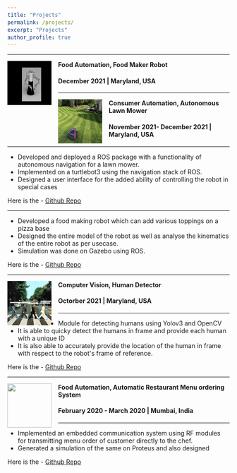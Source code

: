 ```yaml
---
title: "Projects"
permalink: /projects/
excerpt: "Projects"
author_profile: true
---
```


-----
<img align="left" height="100" width="100" src="../images/pizza.png" style="padding-right:15px">

**Food Automation, Food Maker Robot**
#### December 2021 | Maryland, USA

-----
<img align="left" height="100" width="100" src="../images/mower.jpeg" style="padding-right:15px">

**Consumer Automation, Autonomous Lawn Mower**
#### November 2021- December 2021 | Maryland, USA

-----
* Developed and deployed a ROS package with a functionality of autonomous navigation for a lawn mower.
* Implemented on a turtlebot3 using the navigation stack of ROS. 
* Designed a user interface for the added ability of controlling the robot in special cases <br>

Here is the - [Github Repo](https://github.com/aditiramadwar/Autonomous_Lawn_Mower/)

-----
* Developed a food making robot which can add various toppings on a pizza base
* Designed the entire model of the robot as well as analyse the kinematics of the entire robot as per usecase.
* Simulation was done on Gazebo using ROS.

Here is the - [Github Repo](https://github.com/aditiramadwar/food_maker)

-----
<img align="left" height="100" width="100" src="../images/human.png" style="padding-right:15px">

**Computer Vision, Human Detector**
#### Octorber 2021 | Maryland, USA

-----
* Module for detecting humans using Yolov3 and OpenCV
* It is able to quicky detect the humans in frame and provide each human with a unique ID
* It is also able to accurately provide the location of the human in frame with respect to the robot's frame of reference. <br>

Here is the - [Github Repo](https://github.com/aditiramadwar/Human_Detection_Tracking-CPP/)

-----
<img align="left" height="100" width="100" src="../images/restaurant.png" style="padding-right:15px">

**Food Automation, Automatic Restaurant Menu ordering System**
#### February 2020 - March 2020 | Mumbai, India

-----
* Implemented an embedded communication system using RF modules for transmitting menu order of customer directly to the chef.
* Generated a simulation of the same on Proteus and also designed <br>

Here is the - [Github Repo](https://github.com/aditiramadwar/Automatic-Restaurant-Menu-Ordering-System)
